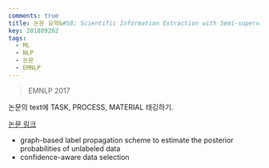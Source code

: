 ```yaml
---
comments: true
title: 논문 요약&#58; Scientific Information Extraction with Semi-supervised Neural Tagging
key: 201809262
tags:
  - ML
  - NLP
  - 논문
  - EMNLP
---
```


> EMNLP 2017
 
논문의 text에 TASK, PROCESS, MATERIAL 태깅하기.

<!--more-->
 
[논문 링크](http://aclweb.org/anthology/D17-1279)
 
- graph-based label propagation scheme to estimate the posterior probabilities of unlabeled data
- confidence-aware data selection